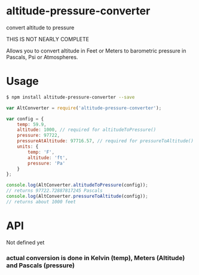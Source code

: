 # altitude-pressure-converter
convert altitude to pressure

THIS IS NOT NEARLY COMPLETE

Allows you to convert altitude in Feet or Meters to barometric pressure in Pascals, Psi or Atmospheres.

# Usage

```sh
$ npm install altitude-pressure-converter --save
```

```javascript
var AltConverter = require('altitude-pressure-converter');

var config = {
    temp: 59.9,
    altitude: 1000, // required for altitudeToPressure()
    pressure: 97722,
    pressureAtAltitude: 97716.57, // required for pressureToAltitude()
    units: {
        temp: 'F',
        altitude: 'ft',
        pressure: 'Pa'
    }
};

console.log(AltConverter.altitudeToPressure(config));
// returns 97722.72887817245 Pascals
console.log(AltConverter.pressureToAltitude(config));
// returns about 1000 feet

```

# API

Not defined yet

### actual conversion is done in Kelvin (temp), Meters (Altitude) and Pascals (pressure)
